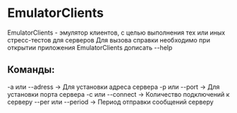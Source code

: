 # EmulatorClients
EmulatorClients - эмулятор клиентов, с целью выполнения тех или иных стресс-тестов для серверов
Для вызова справки необходимо при открытии приложения EmulatorClients дописать --help
## Команды:
-a или --adress -> Для установки адреса сервера
-p или --port -> Для установки порта сервера
-c или --connect -> Количество подключений к серверу
--per или --period -> Период отправки сообщений серверу
